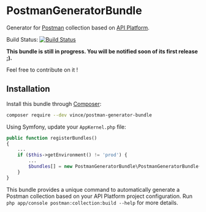 # PostmanGeneratorBundle

Generator for [Postman](https://www.getpostman.com) collection based on [API Platform](https://api-platform.com/).

Build Status: [![Build Status](https://secure.travis-ci.org/vincentchalamon/PostmanGeneratorBundle.png?branch=master)](http://travis-ci.org/vincentchalamon/PostmanGeneratorBundle)

**This bundle is still in progress. You will be notified soon of its first release ;).**

Feel free to contribute on it !

## Installation

Install this bundle through [Composer](https://getcomposer.org/):

```bash
composer require --dev vince/postman-generator-bundle
```

Using Symfony, update your `AppKernel.php` file:

```php
public function registerBundles()
{
    ...
    if ($this->getEnvironment() != 'prod') {
        ...
        $bundles[] = new PostmanGeneratorBundle\PostmanGeneratorBundle();
    }
}
```

This bundle provides a unique command to automatically generate a Postman collection based on your API Platform
project configuration. Run `php app/console postman:collection:build --help` for more details.
